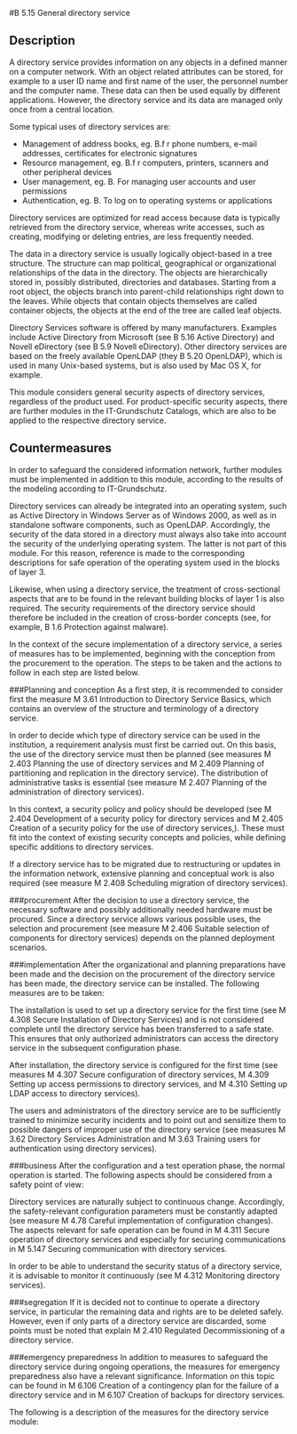 #B 5.15 General directory service
## Description 
A directory service provides information on any objects in a defined manner on a computer network. With an object related attributes can be stored, for example to a user ID name and first name of the user, the personnel number and the computer name. These data can then be used equally by different applications. However, the directory service and its data are managed only once from a central location.

Some typical uses of directory services are:

* Management of address books, eg. B.f r phone numbers, e-mail addresses, certificates for electronic signatures
* Resource management, eg. B.f r computers, printers, scanners and other peripheral devices
* User management, eg. B. For managing user accounts and user permissions
* Authentication, eg. B. To log on to operating systems or applications


Directory services are optimized for read access because data is typically retrieved from the directory service, whereas write accesses, such as creating, modifying or deleting entries, are less frequently needed.

The data in a directory service is usually logically object-based in a tree structure. The structure can map political, geographical or organizational relationships of the data in the directory. The objects are hierarchically stored in, possibly distributed, directories and databases. Starting from a root object, the objects branch into parent-child relationships right down to the leaves. While objects that contain objects themselves are called container objects, the objects at the end of the tree are called leaf objects.

Directory Services software is offered by many manufacturers. Examples include Active Directory from Microsoft (see B 5.16 Active Directory) and Novell eDirectory (see B 5.9 Novell eDirectory). Other directory services are based on the freely available OpenLDAP (they B 5.20 OpenLDAP), which is used in many Unix-based systems, but is also used by Mac OS X, for example.

This module considers general security aspects of directory services, regardless of the product used. For product-specific security aspects, there are further modules in the IT-Grundschutz Catalogs, which are also to be applied to the respective directory service.



## Countermeasures 
In order to safeguard the considered information network, further modules must be implemented in addition to this module, according to the results of the modeling according to IT-Grundschutz.

Directory services can already be integrated into an operating system, such as Active Directory in Windows Server as of Windows 2000, as well as in standalone software components, such as OpenLDAP. Accordingly, the security of the data stored in a directory must always also take into account the security of the underlying operating system. The latter is not part of this module. For this reason, reference is made to the corresponding descriptions for safe operation of the operating system used in the blocks of layer 3.

Likewise, when using a directory service, the treatment of cross-sectional aspects that are to be found in the relevant building blocks of layer 1 is also required. The security requirements of the directory service should therefore be included in the creation of cross-border concepts (see, for example, B 1.6 Protection against malware).

In the context of the secure implementation of a directory service, a series of measures has to be implemented, beginning with the conception from the procurement to the operation. The steps to be taken and the actions to follow in each step are listed below.



###Planning and conception
As a first step, it is recommended to consider first the measure M 3.61 Introduction to Directory Service Basics, which contains an overview of the structure and terminology of a directory service.

In order to decide which type of directory service can be used in the institution, a requirement analysis must first be carried out. On this basis, the use of the directory service must then be planned (see measures M 2.403 Planning the use of directory services and M 2.409 Planning of partitioning and replication in the directory service). The distribution of administrative tasks is essential (see measure M 2.407 Planning of the administration of directory services).

In this context, a security policy and policy should be developed (see M 2.404 Development of a security policy for directory services and M 2.405 Creation of a security policy for the use of directory services,). These must fit into the context of existing security concepts and policies, while defining specific additions to directory services.

If a directory service has to be migrated due to restructuring or updates in the information network, extensive planning and conceptual work is also required (see measure M 2.408 Scheduling migration of directory services).



###procurement
After the decision to use a directory service, the necessary software and possibly additionally needed hardware must be procured. Since a directory service allows various possible uses, the selection and procurement (see measure M 2.406 Suitable selection of components for directory services) depends on the planned deployment scenarios.



###implementation
After the organizational and planning preparations have been made and the decision on the procurement of the directory service has been made, the directory service can be installed. The following measures are to be taken:

The installation is used to set up a directory service for the first time (see M 4.308 Secure Installation of Directory Services) and is not considered complete until the directory service has been transferred to a safe state. This ensures that only authorized administrators can access the directory service in the subsequent configuration phase.

After installation, the directory service is configured for the first time (see measures M 4.307 Secure configuration of directory services, M 4.309 Setting up access permissions to directory services, and M 4.310 Setting up LDAP access to directory services).

The users and administrators of the directory service are to be sufficiently trained to minimize security incidents and to point out and sensitize them to possible dangers of improper use of the directory service (see measures M 3.62 Directory Services Administration and M  3.63 Training users for authentication using directory services).



###business
After the configuration and a test operation phase, the normal operation is started. The following aspects should be considered from a safety point of view:

Directory services are naturally subject to continuous change. Accordingly, the safety-relevant configuration parameters must be constantly adapted (see measure M 4.78 Careful implementation of configuration changes). The aspects relevant for safe operation can be found in M 4.311 Secure operation of directory services and especially for securing communications in M 5.147 Securing communication with directory services.

In order to be able to understand the security status of a directory service, it is advisable to monitor it continuously (see M 4.312 Monitoring directory services).



###segregation
If it is decided not to continue to operate a directory service, in particular the remaining data and rights are to be deleted safely. However, even if only parts of a directory service are discarded, some points must be noted that explain M 2.410 Regulated Decommissioning of a directory service.



###emergency preparedness
In addition to measures to safeguard the directory service during ongoing operations, the measures for emergency preparedness also have a relevant significance. Information on this topic can be found in M 6.106 Creation of a contingency plan for the failure of a directory service and in M 6.107 Creation of backups for directory services.

The following is a description of the measures for the directory service module:



